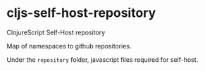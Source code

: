 # cljs-self-host-repository
ClojureScript Self-Host repository

Map of namespaces to github repositories.

Under the `repository` folder, javascript files required for self-host.
